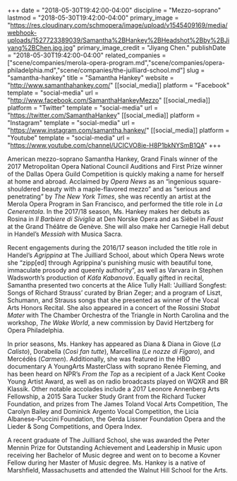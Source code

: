 +++
date = "2018-05-30T19:42:00-04:00"
discipline = "Mezzo-soprano"
lastmod = "2018-05-30T19:42:00-04:00"
primary_image = "https://res.cloudinary.com/schmopera/image/upload/v1545409169/media/webhook-uploads/1527723389039/Samantha%2BHankey%2BHeadshot%2Bby%2BJiyang%2BChen.jpg.jpg"
primary_image_credit = "Jiyang Chen."
publishDate = "2018-05-30T19:42:00-04:00"
related_companies = ["scene/companies/merola-opera-program.md","scene/companies/opera-philadelphia.md","scene/companies/the-juilliard-school.md"]
slug = "samantha-hankey"
title = "Samantha Hankey"
website = "http://www.samanthahankey.com/"
[[social_media]]
platform = "Facebook"
template = "social-media"
url = "http://www.facebook.com/SamanthaHankeyMezzo"
[[social_media]]
platform = "Twitter"
template = "social-media"
url = "https://twitter.com/SamanthaHankey"
[[social_media]]
platform = "Instagram"
template = "social-media"
url = "https://www.instagram.com/samantha.hankey/"
[[social_media]]
platform = "Youtube"
template = "social-media"
url = "https://www.youtube.com/channel/UCICVO8ie-H8P1bkNYSmB1QA"
+++

American mezzo-soprano Samantha Hankey, Grand Finals winner of the 2017 Metropolitan Opera National Council Auditions and First Prize winner of the Dallas Opera Guild Competition is quickly making a name for herself at home and abroad. Acclaimed by *Opera News* as an “ingenious square-shouldered beauty with a maple-flavored mezzo”  and as “serious and penetrating” by *The New York Times*, she was recently an artist at the Merola Opera Program in San Francisco, and performed the title role in *La Cenerentola*. In the 2017/18 season, Ms. Hankey makes her debuts as Rosina in *Il Barbiere di Siviglia* at Den Norske Opera and as Siébel in *Faust* at the Grand Théâtre de Genève. She will also make her Carnegie Hall debut in Handel’s *Messiah* with Musica Sacra. 

Recent engagements during the 2016/17 season included the title role in Handel’s *Agrippina* at The Juilliard School, about which Opera News wrote she “zipp[ed] through Agrippina's punishing music with beautiful tone, immaculate prosody and queenly authority”, as well as Varvara in Stephen Wadsworth’s production of *Káťa Kabanová*. Equally gifted in recital, Samantha presented two concerts at the Alice Tully Hall: 'Juilliard Songfest: Songs of Richard Strauss’ curated by Brian Zeger; and a program of Liszt, Schumann, and Strauss songs that she presented as winner of the Vocal Arts Honors Recital. She also appeared in a concert of the Rossini *Stabat Mater* with The Chamber Orchestra of the Triangle in North Carolina and the workshop, *The Wake World*, a new commission by David Hertzberg for Opera Philadelphia.

In prior seasons, Ms. Hankey has appeared as Diana & Diana in Giove (*La Calisto*), Dorabella (*Così fan tutte*), Marcellina (*Le nozze di Figaro*), and Mercédès (*Carmen*).  Additionally, she was  featured in the HBO documentary A YoungArts MasterClass with soprano Renée Fleming, and has been heard on NPR’s *From the Top* as a recipient of a Jack Kent Cooke Young Artist Award, as well as on radio broadcasts played on WQXR and BR Klassik. Other notable accolades include a 2017 Leonore Annenberg Arts Fellowship, a 2015 Sara Tucker Study Grant from the Richard Tucker Foundation, and prizes from The James Toland Vocal Arts Competition, The Carolyn Bailey and Dominick Argento Vocal Competition, the Licia Albanese-Puccini Foundation, the Gerda Lissner Foundation Opera and the Lieder & Song Competitions, and Opera Index. 

A recent graduate of The Juilliard School, she was awarded the Peter Mennin Prize for Outstanding Achievement and Leadership in Music upon receiving her Bachelor of Music degree and went on to become a Kovner Fellow during her Master of Music degree. Ms. Hankey is a native of Marshfield, Massachusetts and attended the Walnut Hill School for the Arts.

